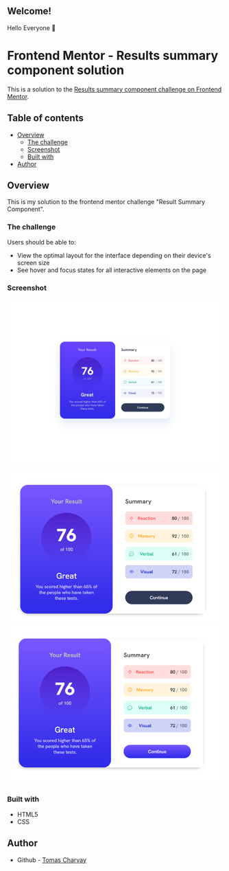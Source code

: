 
## Welcome! 

Hello Everyone 👋

# Frontend Mentor - Results summary component solution

This is a solution to the [Results summary component challenge on Frontend Mentor](https://www.frontendmentor.io/challenges/results-summary-component-CE_K6s0maV).

## Table of contents

- [Overview](#overview)
  - [The challenge](#the-challenge)
  - [Screenshot](#screenshot)
  - [Built with](#built-with)
- [Author](#author)

## Overview

This is my solution to the frontend mentor challenge "Result Summary Component".

### The challenge

Users should be able to:

- View the optimal layout for the interface depending on their device's screen size
- See hover and focus states for all interactive elements on the page

### Screenshot

![Desktop](./design/desktop-design.jpg "Challenge")

![Desktop](./screenshots/desktop.png "Solution")
![Desktop](./screenshots/desktop-active.png "Solution - active")

### Built with

- HTML5
- CSS

## Author

- Github - [Tomas Charvay](https://github.com/tcharvay)
